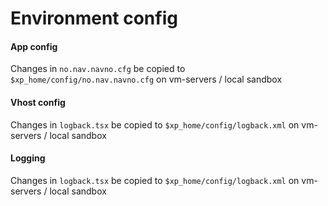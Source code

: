 # Environment config

#### App config
Changes in `no.nav.navno.cfg` be copied to `$xp_home/config/no.nav.navno.cfg` on vm-servers / local sandbox

#### Vhost config
Changes in `logback.tsx` be copied to `$xp_home/config/logback.xml` on vm-servers / local sandbox

#### Logging
Changes in `logback.tsx` be copied to `$xp_home/config/logback.xml` on vm-servers / local sandbox
